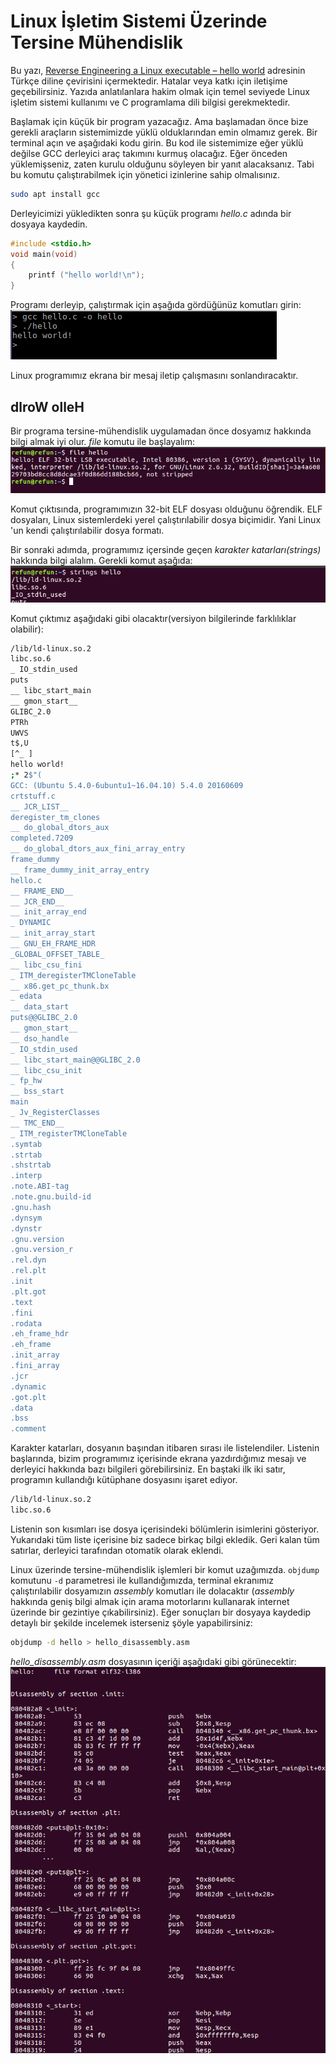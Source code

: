 # Linux İşletim Sistemi Üzerinde Tersine Mühendislik

Bu yazı, [Reverse Engineering a Linux executable – hello world](https://www.codementor.io/packt/reverse-engineering-a-linux-executable-hello-world-rjceryk5d) adresinin Türkçe diline çevirisini içermektedir. Hatalar veya katkı için iletişime geçebilirsiniz. Yazıda anlatılanlara hakim olmak için temel seviyede Linux işletim sistemi kullanımı ve C programlama dili bilgisi gerekmektedir.

Başlamak için küçük bir program yazacağız. Ama başlamadan önce bize gerekli araçların sistemimizde yüklü olduklarından emin olmamız gerek. Bir terminal açın ve aşağıdaki kodu girin. Bu kod ile sistemimize eğer yüklü değilse GCC derleyici araç takımını kurmuş olacağız. Eğer önceden yüklemişseniz, zaten kurulu olduğunu söyleyen bir yanıt alacaksanız. Tabi bu komutu çalıştırabilmek için yönetici izinlerine sahip olmalısınız. 

```bash
sudo apt install gcc
```

Derleyicimizi yükledikten sonra şu küçük programı *hello.c* adında bir dosyaya kaydedin.

```c
#include <stdio.h>
void main(void)
{
    printf ("hello world!\n");
}
```

Programı derleyip, çalıştırmak için aşağıda gördüğünüz komutları girin:
![1.png](1.png)

Linux programımız ekrana bir mesaj iletip çalışmasını sonlandıracaktır.

##  dlroW olleH
Bir programa tersine-mühendislik uygulamadan önce dosyamız hakkında bilgi almak iyi olur. _file_ komutu ile başlayalım:
![2.png](2.png)

Komut çıktısında, programımızın 32-bit ELF dosyası olduğunu öğrendik. ELF dosyaları, Linux sistemlerdeki yerel çalıştırılabilir dosya biçimidir. Yani Linux 'un kendi çalıştırılabilir dosya formatı.

Bir sonraki adımda, programımız içersinde geçen _karakter katarları(strings)_ hakkında bilgi alalım. Gerekli komut aşağıda:
![3.png](3.png)

Komut çıktımız aşağıdaki gibi olacaktır(versiyon bilgilerinde farklılıklar olabilir):
```bash
/lib/ld-linux.so.2
libc.so.6
_ IO_stdin_used
puts
__ libc_start_main
__ gmon_start__
GLIBC_2.0
PTRh
UWVS
t$,U
[^_ ]
hello world!
;* 2$"(
GCC: (Ubuntu 5.4.0-6ubuntu1~16.04.10) 5.4.0 20160609
crtstuff.c
__ JCR_LIST__
deregister_tm_clones
__ do_global_dtors_aux
completed.7209
__ do_global_dtors_aux_fini_array_entry
frame_dummy
__ frame_dummy_init_array_entry
hello.c
__ FRAME_END__
__ JCR_END__
__ init_array_end
_ DYNAMIC
__ init_array_start
__ GNU_EH_FRAME_HDR
_GLOBAL_OFFSET_TABLE_
__ libc_csu_fini
_ ITM_deregisterTMCloneTable
__ x86.get_pc_thunk.bx
_ edata
__ data_start
puts@@GLIBC_2.0
__ gmon_start__
__ dso_handle
_ IO_stdin_used
__ libc_start_main@@GLIBC_2.0
__ libc_csu_init
_ fp_hw
__ bss_start
main
_ Jv_RegisterClasses
__ TMC_END__
_ ITM_registerTMCloneTable
.symtab
.strtab
.shstrtab
.interp
.note.ABI-tag
.note.gnu.build-id
.gnu.hash
.dynsym
.dynstr
.gnu.version
.gnu.version_r
.rel.dyn
.rel.plt
.init
.plt.got
.text
.fini
.rodata
.eh_frame_hdr
.eh_frame
.init_array
.fini_array
.jcr
.dynamic
.got.plt
.data
.bss
.comment
```
Karakter katarları, dosyanın başından itibaren sırası ile listelendiler. Listenin başlarında, bizim programımız içerisinde ekrana yazdırdığımız mesajı ve derleyici hakkında bazı bilgileri görebilirsiniz. En baştaki ilk iki satır, programın kullandığı kütüphane dosyasını işaret ediyor.

```bash
/lib/ld-linux.so.2
libc.so.6
```

Listenin son kısımları ise dosya içerisindeki bölümlerin isimlerini gösteriyor. Yukarıdaki tüm liste içerisine biz sadece birkaç bilgi ekledik. Geri kalan tüm satırlar, derleyici tarafından otomatik olarak eklendi.

Linux üzerinde tersine-mühendislik işlemleri bir komut uzağımızda. `objdump` komutunu `-d` parametresi ile kullandığımızda, terminal ekranımız çalıştırılabilir dosyamızın _assembly_ komutları ile dolacaktır (_assembly_ hakkında geniş bilgi almak için arama motorlarını kullanarak internet üzerinde bir gezintiye çıkabilirsiniz). Eğer sonuçları bir dosyaya kaydedip detaylı bir şekilde incelemek isterseniz şöyle yapabilirsiniz:

```bash
objdump -d hello > hello_disassembly.asm
```

_hello_disassembly.asm_ dosyasının içeriği aşağıdaki gibi görünecektir:
![4.png](4.png)

